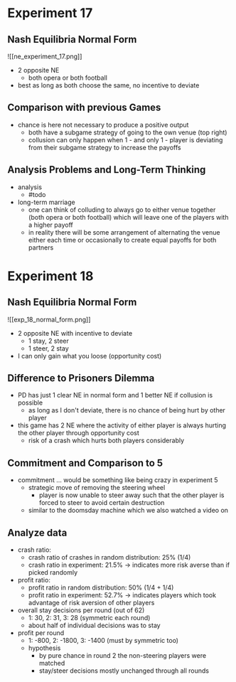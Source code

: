 # Experiment 17
## Nash Equilibria Normal Form
![[ne_experiment_17.png]]
- 2 opposite NE
	- both opera or both football
- best as long as both choose the same, no incentive to deviate
## Comparison with previous Games
- chance is here not necessary to produce a positive output
	- both have a subgame strategy of going to the own venue (top right)
	- collusion can only happen when 1 - and only 1 - player is deviating from their subgame strategy to increase the payoffs

## Analysis Problems and Long-Term Thinking
- analysis
	- #todo 
- long-term marriage
	- one can think of colluding to always go to either venue together (both opera or both football) which will leave one of the players with a higher payoff
	- in reality there will be some arrangement of alternating the venue either each time or occasionally to create equal payoffs for both partners  

# Experiment 18
## Nash Equilibria Normal Form
![[exp_18_normal_form.png]]
- 2 opposite NE with incentive to deviate
	- 1 stay, 2 steer
	- 1 steer, 2 stay
- I can only gain what you loose (opportunity cost)

## Difference to Prisoners Dilemma
- PD has just 1 clear NE in normal form and 1 better NE if collusion is possible
	- as long as I don't deviate, there is no chance of being hurt by other player
- this game has 2 NE where the activity of either player is always hurting the other player through opportunity cost 
	- risk of a crash which hurts both players considerably

## Commitment and Comparison to 5
- commitment ... would be something like being crazy in experiment 5
	- strategic move of removing the steering wheel
		- player is now unable to steer away such that the other player is forced to steer to avoid certain destruction
	- similar to the doomsday machine which we also watched a video on

## Analyze data
- crash ratio:
	- crash ratio of crashes in random distribution: 25% (1/4)
	- crash ratio in experiment: 21.5% -> indicates more risk averse than if picked randomly
- profit ratio:
	- profit ratio in random distribution: 50% (1/4 + 1/4)
	- profit ratio in experiment: 52.7% -> indicates players which took advantage of risk aversion of other players
- overall stay decisions per round (out of 62)
	- 1: 30, 2: 31, 3: 28 (symmetric each round)
	- about half of individual decisions was to stay
- profit per round
	- 1: -800, 2: -1800, 3: -1400 (must by symmetric too)
	- hypothesis
		- by pure chance in round 2 the non-steering players were matched
		- stay/steer decisions mostly unchanged through all rounds